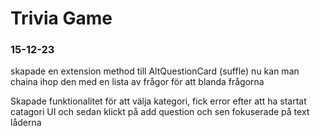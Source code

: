 # Trivia Game

### 15-12-23

skapade en extension method till AltQuestionCard (suffle) nu kan man chaina ihop den med en lista av frågor för att blanda frågorna

Skapade funktionalitet för att välja kategori, fick error efter att ha startat catagori UI och sedan klickt på add question och sen fokuserade på text låderna
